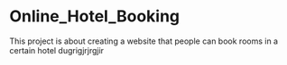 # Online_Hotel_Booking
This project is about creating a website that people can book rooms in a certain hotel
dugrigjrjrgjir